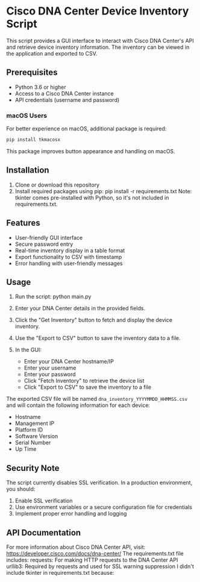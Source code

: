 # Cisco DNA Center Device Inventory Script

This script provides a GUI interface to interact with Cisco DNA Center's API and retrieve device inventory information. The inventory can be viewed in the application and exported to CSV.

## Prerequisites

- Python 3.6 or higher
- Access to a Cisco DNA Center instance
- API credentials (username and password)

### macOS Users
For better experience on macOS, additional package is required:
```bash
pip install tkmacosx
```
This package improves button appearance and handling on macOS.

## Installation

1. Clone or download this repository
2. Install required packages using pip:
pip install -r requirements.txt
Note: tkinter comes pre-installed with Python, so it's not included in requirements.txt.

## Features

- User-friendly GUI interface
- Secure password entry
- Real-time inventory display in a table format
- Export functionality to CSV with timestamp
- Error handling with user-friendly messages

## Usage

1. Run the script:
python main.py
2. Enter your DNA Center details in the provided fields.
3. Click the "Get Inventory" button to fetch and display the device inventory.
4. Use the "Export to CSV" button to save the inventory data to a file.

2. In the GUI:
   - Enter your DNA Center hostname/IP
   - Enter your username
   - Enter your password
   - Click "Fetch Inventory" to retrieve the device list
   - Click "Export to CSV" to save the inventory to a file

The exported CSV file will be named `dna_inventory_YYYYMMDD_HHMMSS.csv` and will contain the following information for each device:
- Hostname
- Management IP
- Platform ID
- Software Version
- Serial Number
- Up Time

## Security Note

The script currently disables SSL verification. In a production environment, you should:
1. Enable SSL verification
2. Use environment variables or a secure configuration file for credentials
3. Implement proper error handling and logging

## API Documentation

For more information about Cisco DNA Center API, visit:
https://developer.cisco.com/docs/dna-center/
The requirements.txt file includes:
requests: For making HTTP requests to the DNA Center API
urllib3: Required by requests and used for SSL warning suppression
I didn't include tkinter in requirements.txt because:
